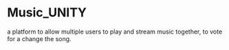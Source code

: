 # Music_UNITY
a platform to allow multiple users to play and stream music together, to vote for a change the song.
